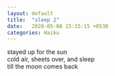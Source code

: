 ```yaml
---
layout: default
title:  "sleep 2"
date:   2020-05-08 15:15:15 +0530
categories: Haiku
---
```

stayed up for the sun<br>
cold air, sheets over, and sleep<br>
till the moon comes back